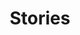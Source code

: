 ---
title: Stories
feature_text: |
  
feature_image: /assets/images/background_homepage.jpg
excerpt: ""
---
